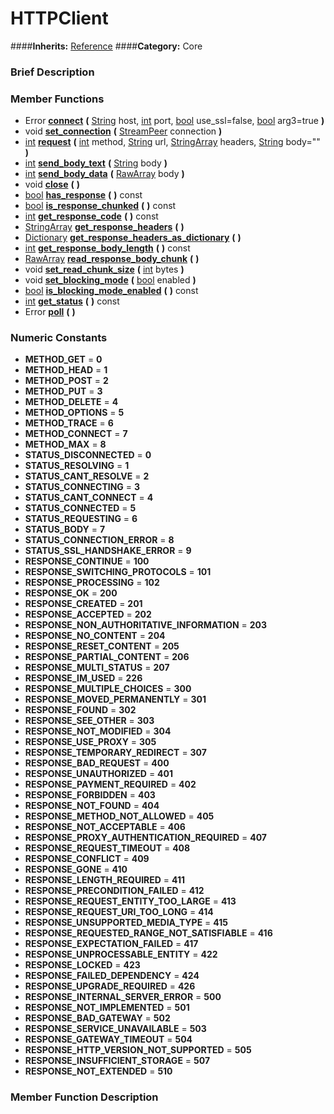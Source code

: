 #  HTTPClient  
####**Inherits:** [Reference](class_reference)
####**Category:** Core

###  Brief Description  


###  Member Functions 
  * Error  **[connect](#connect)**  **(** [String](class_string) host, [int](class_int) port, [bool](class_bool) use_ssl=false, [bool](class_bool) arg3=true  **)**
  * void  **[set&#95;connection](#set_connection)**  **(** [StreamPeer](class_streampeer) connection  **)**
  * [int](class_int)  **[request](#request)**  **(** [int](class_int) method, [String](class_string) url, [StringArray](class_stringarray) headers, [String](class_string) body=""  **)**
  * [int](class_int)  **[send&#95;body&#95;text](#send_body_text)**  **(** [String](class_string) body  **)**
  * [int](class_int)  **[send&#95;body&#95;data](#send_body_data)**  **(** [RawArray](class_rawarray) body  **)**
  * void  **[close](#close)**  **(** **)**
  * [bool](class_bool)  **[has&#95;response](#has_response)**  **(** **)** const
  * [bool](class_bool)  **[is&#95;response&#95;chunked](#is_response_chunked)**  **(** **)** const
  * [int](class_int)  **[get&#95;response&#95;code](#get_response_code)**  **(** **)** const
  * [StringArray](class_stringarray)  **[get&#95;response&#95;headers](#get_response_headers)**  **(** **)**
  * [Dictionary](class_dictionary)  **[get&#95;response&#95;headers&#95;as&#95;dictionary](#get_response_headers_as_dictionary)**  **(** **)**
  * [int](class_int)  **[get&#95;response&#95;body&#95;length](#get_response_body_length)**  **(** **)** const
  * [RawArray](class_rawarray)  **[read&#95;response&#95;body&#95;chunk](#read_response_body_chunk)**  **(** **)**
  * void  **[set&#95;read&#95;chunk&#95;size](#set_read_chunk_size)**  **(** [int](class_int) bytes  **)**
  * void  **[set&#95;blocking&#95;mode](#set_blocking_mode)**  **(** [bool](class_bool) enabled  **)**
  * [bool](class_bool)  **[is&#95;blocking&#95;mode&#95;enabled](#is_blocking_mode_enabled)**  **(** **)** const
  * [int](class_int)  **[get&#95;status](#get_status)**  **(** **)** const
  * Error  **[poll](#poll)**  **(** **)**

###  Numeric Constants  
  * **METHOD_GET** = **0**
  * **METHOD_HEAD** = **1**
  * **METHOD_POST** = **2**
  * **METHOD_PUT** = **3**
  * **METHOD_DELETE** = **4**
  * **METHOD_OPTIONS** = **5**
  * **METHOD_TRACE** = **6**
  * **METHOD_CONNECT** = **7**
  * **METHOD_MAX** = **8**
  * **STATUS_DISCONNECTED** = **0**
  * **STATUS_RESOLVING** = **1**
  * **STATUS_CANT_RESOLVE** = **2**
  * **STATUS_CONNECTING** = **3**
  * **STATUS_CANT_CONNECT** = **4**
  * **STATUS_CONNECTED** = **5**
  * **STATUS_REQUESTING** = **6**
  * **STATUS_BODY** = **7**
  * **STATUS_CONNECTION_ERROR** = **8**
  * **STATUS_SSL_HANDSHAKE_ERROR** = **9**
  * **RESPONSE_CONTINUE** = **100**
  * **RESPONSE_SWITCHING_PROTOCOLS** = **101**
  * **RESPONSE_PROCESSING** = **102**
  * **RESPONSE_OK** = **200**
  * **RESPONSE_CREATED** = **201**
  * **RESPONSE_ACCEPTED** = **202**
  * **RESPONSE_NON_AUTHORITATIVE_INFORMATION** = **203**
  * **RESPONSE_NO_CONTENT** = **204**
  * **RESPONSE_RESET_CONTENT** = **205**
  * **RESPONSE_PARTIAL_CONTENT** = **206**
  * **RESPONSE_MULTI_STATUS** = **207**
  * **RESPONSE_IM_USED** = **226**
  * **RESPONSE_MULTIPLE_CHOICES** = **300**
  * **RESPONSE_MOVED_PERMANENTLY** = **301**
  * **RESPONSE_FOUND** = **302**
  * **RESPONSE_SEE_OTHER** = **303**
  * **RESPONSE_NOT_MODIFIED** = **304**
  * **RESPONSE_USE_PROXY** = **305**
  * **RESPONSE_TEMPORARY_REDIRECT** = **307**
  * **RESPONSE_BAD_REQUEST** = **400**
  * **RESPONSE_UNAUTHORIZED** = **401**
  * **RESPONSE_PAYMENT_REQUIRED** = **402**
  * **RESPONSE_FORBIDDEN** = **403**
  * **RESPONSE_NOT_FOUND** = **404**
  * **RESPONSE_METHOD_NOT_ALLOWED** = **405**
  * **RESPONSE_NOT_ACCEPTABLE** = **406**
  * **RESPONSE_PROXY_AUTHENTICATION_REQUIRED** = **407**
  * **RESPONSE_REQUEST_TIMEOUT** = **408**
  * **RESPONSE_CONFLICT** = **409**
  * **RESPONSE_GONE** = **410**
  * **RESPONSE_LENGTH_REQUIRED** = **411**
  * **RESPONSE_PRECONDITION_FAILED** = **412**
  * **RESPONSE_REQUEST_ENTITY_TOO_LARGE** = **413**
  * **RESPONSE_REQUEST_URI_TOO_LONG** = **414**
  * **RESPONSE_UNSUPPORTED_MEDIA_TYPE** = **415**
  * **RESPONSE_REQUESTED_RANGE_NOT_SATISFIABLE** = **416**
  * **RESPONSE_EXPECTATION_FAILED** = **417**
  * **RESPONSE_UNPROCESSABLE_ENTITY** = **422**
  * **RESPONSE_LOCKED** = **423**
  * **RESPONSE_FAILED_DEPENDENCY** = **424**
  * **RESPONSE_UPGRADE_REQUIRED** = **426**
  * **RESPONSE_INTERNAL_SERVER_ERROR** = **500**
  * **RESPONSE_NOT_IMPLEMENTED** = **501**
  * **RESPONSE_BAD_GATEWAY** = **502**
  * **RESPONSE_SERVICE_UNAVAILABLE** = **503**
  * **RESPONSE_GATEWAY_TIMEOUT** = **504**
  * **RESPONSE_HTTP_VERSION_NOT_SUPPORTED** = **505**
  * **RESPONSE_INSUFFICIENT_STORAGE** = **507**
  * **RESPONSE_NOT_EXTENDED** = **510**

###  Member Function Description  

